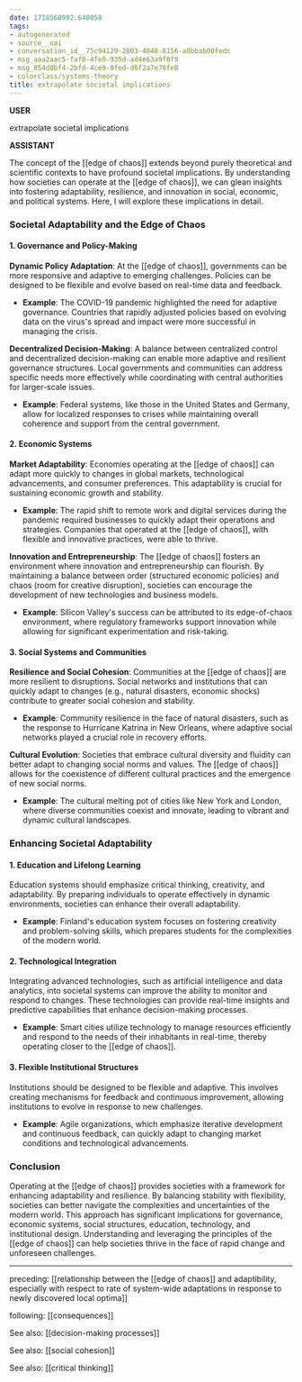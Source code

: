 ```yaml
---
date: 1718568992.640058
tags:
- autogenerated
- source__oai
- conversation_id__75c94129-2803-4848-8156-a0bbab00fedc
- msg_aaa2aac5-faf0-4fe0-935d-ad4e63a9f8f9
- msg_854d8bf4-2bfd-4ce9-9fed-d6f2a7e76fe8
- colorclass/systems-theory
title: extrapolate societal implications
---
```


**USER**

extrapolate societal implications


**ASSISTANT**

The concept of the [[edge of chaos]] extends beyond purely theoretical and scientific contexts to have profound societal implications. By understanding how societies can operate at the [[edge of chaos]], we can glean insights into fostering adaptability, resilience, and innovation in social, economic, and political systems. Here, I will explore these implications in detail.

### Societal Adaptability and the Edge of Chaos

#### 1. Governance and Policy-Making

**Dynamic Policy Adaptation**: At the [[edge of chaos]], governments can be more responsive and adaptive to emerging challenges. Policies can be designed to be flexible and evolve based on real-time data and feedback.

- **Example**: The COVID-19 pandemic highlighted the need for adaptive governance. Countries that rapidly adjusted policies based on evolving data on the virus's spread and impact were more successful in managing the crisis.

**Decentralized Decision-Making**: A balance between centralized control and decentralized decision-making can enable more adaptive and resilient governance structures. Local governments and communities can address specific needs more effectively while coordinating with central authorities for larger-scale issues.

- **Example**: Federal systems, like those in the United States and Germany, allow for localized responses to crises while maintaining overall coherence and support from the central government.

#### 2. Economic Systems

**Market Adaptability**: Economies operating at the [[edge of chaos]] can adapt more quickly to changes in global markets, technological advancements, and consumer preferences. This adaptability is crucial for sustaining economic growth and stability.

- **Example**: The rapid shift to remote work and digital services during the pandemic required businesses to quickly adapt their operations and strategies. Companies that operated at the [[edge of chaos]], with flexible and innovative practices, were able to thrive.

**Innovation and Entrepreneurship**: The [[edge of chaos]] fosters an environment where innovation and entrepreneurship can flourish. By maintaining a balance between order (structured economic policies) and chaos (room for creative disruption), societies can encourage the development of new technologies and business models.

- **Example**: Silicon Valley's success can be attributed to its edge-of-chaos environment, where regulatory frameworks support innovation while allowing for significant experimentation and risk-taking.

#### 3. Social Systems and Communities

**Resilience and Social Cohesion**: Communities at the [[edge of chaos]] are more resilient to disruptions. Social networks and institutions that can quickly adapt to changes (e.g., natural disasters, economic shocks) contribute to greater social cohesion and stability.

- **Example**: Community resilience in the face of natural disasters, such as the response to Hurricane Katrina in New Orleans, where adaptive social networks played a crucial role in recovery efforts.

**Cultural Evolution**: Societies that embrace cultural diversity and fluidity can better adapt to changing social norms and values. The [[edge of chaos]] allows for the coexistence of different cultural practices and the emergence of new social norms.

- **Example**: The cultural melting pot of cities like New York and London, where diverse communities coexist and innovate, leading to vibrant and dynamic cultural landscapes.

### Enhancing Societal Adaptability

#### 1. Education and Lifelong Learning

Education systems should emphasize critical thinking, creativity, and adaptability. By preparing individuals to operate effectively in dynamic environments, societies can enhance their overall adaptability.

- **Example**: Finland's education system focuses on fostering creativity and problem-solving skills, which prepares students for the complexities of the modern world.

#### 2. Technological Integration

Integrating advanced technologies, such as artificial intelligence and data analytics, into societal systems can improve the ability to monitor and respond to changes. These technologies can provide real-time insights and predictive capabilities that enhance decision-making processes.

- **Example**: Smart cities utilize technology to manage resources efficiently and respond to the needs of their inhabitants in real-time, thereby operating closer to the [[edge of chaos]].

#### 3. Flexible Institutional Structures

Institutions should be designed to be flexible and adaptive. This involves creating mechanisms for feedback and continuous improvement, allowing institutions to evolve in response to new challenges.

- **Example**: Agile organizations, which emphasize iterative development and continuous feedback, can quickly adapt to changing market conditions and technological advancements.

### Conclusion

Operating at the [[edge of chaos]] provides societies with a framework for enhancing adaptability and resilience. By balancing stability with flexibility, societies can better navigate the complexities and uncertainties of the modern world. This approach has significant implications for governance, economic systems, social structures, education, technology, and institutional design. Understanding and leveraging the principles of the [[edge of chaos]] can help societies thrive in the face of rapid change and unforeseen challenges.


---

preceding: [[relationship between the [[edge of chaos]] and adaptibility, especially with respect to rate of system-wide adaptations in response to newly discovered local optima]]  


following: [[consequences]]

See also: [[decision-making processes]]


See also: [[social cohesion]]


See also: [[critical thinking]]